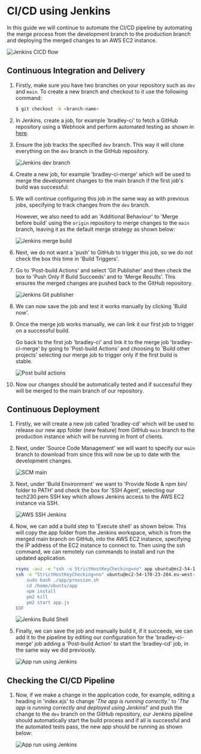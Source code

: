 # CI/CD using Jenkins

In this guide we will continue to automate the CI/CD pipeline by automating the merge process from the development branch to the production branch and deploying the merged changes to an AWS EC2 instance.

![Jenkins CICD flow](images/cicd-flow-diagram.png)

## Continuous Integration and Delivery

1. Firstly, make sure you have two branches on your repository such as `dev` and `main`. To create a new branch and checkout to it use the following command:

    ```bash
    $ git checkout -b <branch-name>
    ```

2. In Jenkins, create a job, for example 'bradley-ci' to fetch a GitHub repository using a Webhook and perform automated testing as shown in [here](https://github.com/bradley-woods/tech230-cicd/blob/main/webhooks.md).

3. Ensure the job tracks the specified `dev` branch. This way it will clone everything on the `dev` branch in the GitHub repository.

    ![Jenkins dev branch](images/jenkins-dev-branch.png)

4. Create a new job, for example 'bradley-ci-merge' which will be used to merge the development changes to the main branch if the first job's build was successful.

5. We will continue configuring this job in the same way as with previous jobs, specifying to track changes from the `dev` branch.

    However, we also need to add an 'Additional Behaviour' to 'Merge before build' using the `origin` repository to merge changes to the `main` branch, leaving it as the default merge strategy as shown below:

    ![Jenkins merge build](images/jenkins-merge-build.png)

6. Next, we do not want a 'push' to GitHub to trigger this job, so we do not check the box this time in 'Build Triggers'.

7. Go to 'Post-build Actions' and select 'Git Publisher' and then check the box to 'Push Only If Build Succeeds' and to 'Merge Results'. This ensures the merged changes are pushed back to the GitHub repository.

    ![Jenkins Git publisher](images/jenkins-git-publisher.png)

8. We can now save the job and test it works manually by clicking 'Build now'.

9. Once the merge job works manually, we can link it our first job to trigger on a successful build.

    Go back to the first job 'bradley-ci' and link it to the merge job 'bradley-ci-merge' by going to 'Post-build Actions' and choosing to 'Build other projects' selecting our merge job to trigger only if the first build is stable.

    ![Post build actions](images/jenkins-post-build.png)

10. Now our changes should be automatically tested and if successful they will be merged to the main branch of our repository.

## Continuous Deployment

1. Firstly, we will create a new job called 'bradley-cd' which will be used to release our new app folder (new feature) from GitHub `main` branch to the production instance which will be running in front of clients.

2. Next, under 'Source Code Management' we will want to specify our `main` branch to download from since this will now be up to date with the development changes.

    ![SCM main](images/jenkins-scm-main.png)

3. Next, under 'Build Environment' we want to 'Provide Node & npm bin/ folder to PATH' and check the box for 'SSH Agent', selecting our tech230.pem SSH key which allows Jenkins access to the AWS EC2 instance via SSH.

    ![AWS SSH Jenkins](images/jenkins-aws-ssh.png)

4. Now, we can add a build step to 'Execute shell' as shown below. This will copy the app folder from the Jenkins workspace, which is from the merged main branch on GitHub, into the AWS EC2 instance, specifying the IP address of the EC2 instance to connect to. Then using the ssh command, we can remotely run commands to install and run the updated application.

    ```bash
    rsync -avz -e "ssh -o StrictHostKeyChecking=no" app ubuntu@ec2-54-170-23-204.eu-west-1.compute.amazonaws.com:/home/ubuntu
    ssh -o "StrictHostKeyChecking=no" ubuntu@ec2-54-170-23-204.eu-west-1.compute.amazonaws.com <<EOF
        sudo bash ./app/provsion.sh
        cd /home/ubuntu/app
        npm install
        pm2 kill
        pm2 start app.js
    EOF
    ```

    ![Jenkins Build Shell](images/jenkins-build-shell.png)

5. Finally, we can save the job and manually build it, if it succeeds, we can add it to the pipeline by editing our configuration for the 'bradley-ci-merge' job adding a 'Post-build Action' to start the 'bradley-cd' job, in the same way we did previously.

    ![App run using Jenkins](images/jenkins-post-build-cd.png)

## Checking the CI/CD Pipeline

1. Now, if we make a change in the application code, for example, editing a heading in 'index.ejs' to change '*The app is running correctly.*' to '*The app is running correctly and deployed using Jenkins!*' and push the change to the `dev` branch on the GitHub repository, our Jenkins pipeline should automatically start the build process and if all is successful and the automated tests pass, the new app should be running as shown below:

    ![App run using Jenkins](images/cicd-app.png)
